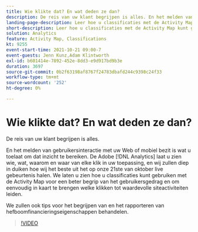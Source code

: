 ```yaml
---
title: Wie klikte dat? En wat deden ze dan?
description: De reis van uw klant begrijpen is alles. En het melden van gebruikersinteractie met uw Web of mobiel bezit is wat u toelaat om dat inzicht te bereiken. De Adobe  [!DNL Analytics]  toont u wie, wat, waarom en waar van elke klik in uw toepassing, en wij gaan diep in duiken hoe te om het meesten uit het bij onze 21ste levende gebeurtenis van oktober te krijgen. We laten u zien hoe u classificaties kunt gebruiken met de Activity Map voor een beter begrip van het gebruikersgedrag en om eenvoudig in kaart te brengen welke klikken tot waardevolle siteactiviteiten leiden.
landing-page-description: Leer hoe u classificaties met de Activity Map kunt gebruiken voor een beter begrip van het gedrag van gebruikers en om te bepalen welke klikken tot waardevolle siteactiviteiten leiden.
short-description: Leer hoe u classificaties met de Activity Map kunt gebruiken voor een beter begrip van het gedrag van gebruikers en om te bepalen welke klikken tot waardevolle siteactiviteiten leiden.
solution: Analytics
feature: Activity Map, Classifications
kt: 9255
event-start-time: 2021-10-21 09:00-7
event-guests: Jenn Kunz,Adam Klintworth
exl-id: b601414e-7892-452e-8dd3-e9d917bd9b3e
duration: 3697
source-git-commit: 0b2f63198af8767f24783dbafd244c9398c24f33
workflow-type: tm+mt
source-wordcount: '252'
ht-degree: 0%

---
```


# Wie klikte dat? En wat deden ze dan?

De reis van uw klant begrijpen is alles.

En het melden van gebruikersinteractie met uw Web of mobiel bezit is wat u toelaat om dat inzicht te bereiken. De Adobe [!DNL Analytics] laat u zien wie, wat, waarom en waar van elke klik in uw toepassing, en wij zullen diep in duiken hoe wij het beste uit het op onze 21ste van oktober live gebeurtenis halen. We laten u zien hoe u classificaties kunt gebruiken met de Activity Map voor een beter begrip van het gebruikersgedrag en om eenvoudig in kaart te brengen welke klikken tot waardevolle siteactiviteiten leiden.

We zullen ook tips voor het begrijpen van en het rapporteren van hefboomfinancieringseigenschappen behandelen.

>[!VIDEO](https://video.tv.adobe.com/v/338108/?quality=12&learn=on)

